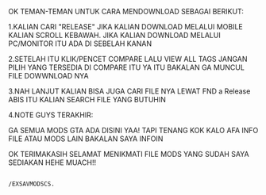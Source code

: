 OK TEMAN-TEMAN UNTUK CARA MENDOWNLOAD SEBAGAI BERIKUT:

1.KALIAN CARI "RELEASE" JIKA KALIAN DOWNLOAD MELALUI MOBILE KALIAN SCROLL KEBAWAH. JIKA KALIAN DOWNLOAD MELALUI PC/MONITOR ITU ADA DI SEBELAH KANAN

2.SETELAH ITU KLIK/PENCET COMPARE LALU VIEW ALL TAGS JANGAN PILIH YANG TERSEDIA DI COMPARE ITU YA ITU BAKALAN GA MUNCUL FILE DOWWNLOAD NYA

3.NAH LANJUT KALIAN BISA JUGA CARI FILE NYA LEWAT FND a Release ABIS ITU KALIAN SEARCH FILE YANG BUTUHIN

4.NOTE GUYS TERAKHIR:

GA SEMUA MODS GTA ADA DISINI YAA! TAPI TENANG KOK KALO AFA INFO FILE ATAU MODS LAIN BAKALAN SAYA INFOIN

OK TERIMAKASIH SELAMAT MENIKMATI FILE MODS YANG SUDAH SAYA SEDIAKAN HEHE MUACH!!

                                                                  /EXSAVMODSCS.
